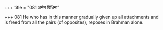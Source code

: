 +++
title = "081 अनेन विधिना"

+++
081	He who has in this manner gradually given up all attachments and is freed from all the pairs (of opposites), reposes in Brahman alone.